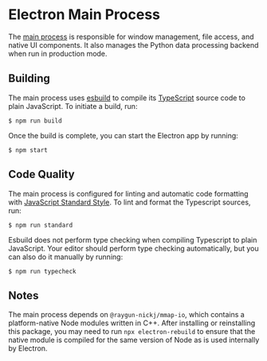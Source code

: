 # Electron Main Process

The [main process](https://www.electronjs.org/docs/latest/tutorial/process-model#the-main-process) is responsible for window management, file access, and native UI components. It also manages the Python data processing backend when run in production mode.


## Building

The main process uses [esbuild](https://esbuild.github.io/) to compile its [TypeScript](https://www.typescriptlang.org/) source code to plain JavaScript. To initiate a build, run:

```
$ npm run build
```

Once the build is complete, you can start the Electron app by running:
```
$ npm start
```


## Code Quality

The main process is configured for linting and automatic code formatting with [JavaScript Standard Style](https://standardjs.com/). To lint and format the Typescript sources, run:
```
$ npm run standard
```

Esbuild does not perform type checking when compiling Typescript to plain JavaScript. Your editor should perform type checking automatically, but you can also do it manually by running:
```
$ npm run typecheck
```


## Notes

The main process depends on `@raygun-nickj/mmap-io`, which contains a platform-native Node modules written in C++. After installing or reinstalling this package, you may need to run `npx electron-rebuild` to ensure that the native module is compiled for the same version of Node as is used internally by Electron.
